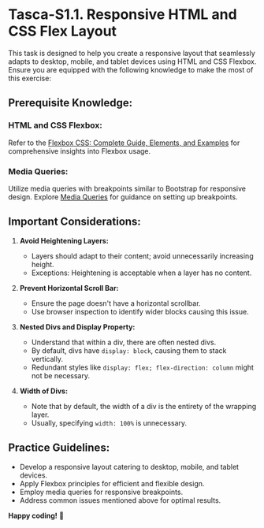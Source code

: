 # Tasca-S1.1. Responsive HTML and CSS Flex Layout

This task is designed to help you create a responsive layout that seamlessly adapts to desktop, mobile, and tablet devices using HTML and CSS Flexbox. Ensure you are equipped with the following knowledge to make the most of this exercise:

## Prerequisite Knowledge:

### HTML and CSS Flexbox:

Refer to the [Flexbox CSS: Complete Guide, Elements, and Examples](#) for comprehensive insights into Flexbox usage.

### Media Queries:

Utilize media queries with breakpoints similar to Bootstrap for responsive design.
Explore [Media Queries](#) for guidance on setting up breakpoints.

## Important Considerations:

1. **Avoid Heightening Layers:**
   - Layers should adapt to their content; avoid unnecessarily increasing height.
   - Exceptions: Heightening is acceptable when a layer has no content.

2. **Prevent Horizontal Scroll Bar:**
   - Ensure the page doesn't have a horizontal scrollbar.
   - Use browser inspection to identify wider blocks causing this issue.

3. **Nested Divs and Display Property:**
   - Understand that within a div, there are often nested divs.
   - By default, divs have `display: block`, causing them to stack vertically.
   - Redundant styles like `display: flex; flex-direction: column` might not be necessary.

4. **Width of Divs:**
   - Note that by default, the width of a div is the entirety of the wrapping layer.
   - Usually, specifying `width: 100%` is unnecessary.

## Practice Guidelines:

- Develop a responsive layout catering to desktop, mobile, and tablet devices.
- Apply Flexbox principles for efficient and flexible design.
- Employ media queries for responsive breakpoints.
- Address common issues mentioned above for optimal results.

**Happy coding!** 🚀
